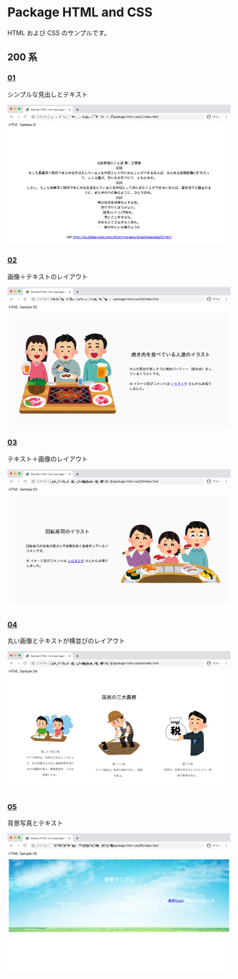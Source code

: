 # Package HTML and CSS

HTML および CSS のサンプルです。

## 200 系

### [01](./200-01)

シンプルな見出しとテキスト

![](./img/img01.png)

### [02](./200-02)

画像＋テキストのレイアウト

![](./img/img02.png)

### [03](./200-03)

テキスト＋画像のレイアウト

![](./img/img03.png)

### [04](./200-04)

丸い画像とテキストが横並びのレイアウト

![](./img/img04.png)

### [05](./200-05)

背景写真とテキスト

![](./img/img05.png)
